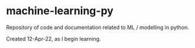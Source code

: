 # machine-learning-py
Repository of code and documentation related to ML / modelling in python.

Created 12-Apr-22, as I begin learning.
